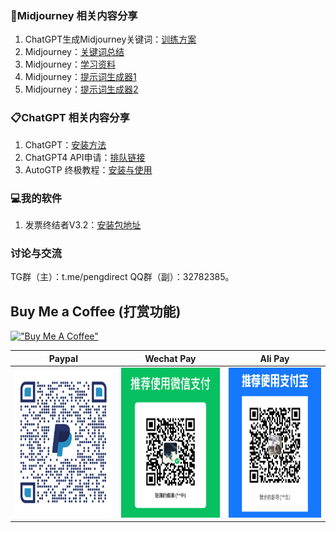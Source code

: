 ###  🌲Midjourney 相关内容分享
1. ChatGPT生成Midjourney关键词：[训练方案](https://pengdirect.notion.site/ChatGPT-Midjourney-56b94fb2a05441e286ac195e5714ba64)
2. Midjourney：[关键词总结](https://docs.google.com/spreadsheets/d/1GuAeSFtICsjQEwsRP2f--IayDxW9Dl0SCLOVov56FMc/edit?userstoinvite=smilevenuswww%40gmail.com#gid=1862105056)
3. Midjourney：[学习资料](https://pan.baidu.com/s/1rv1Nr6N2SFVR0PBoDcNb9g?pwd=cq8b)
4. Midjourney：[提示词生成器1](https://www.kandouyin.com/)
5. Midjourney：[提示词生成器2](https://www.mbprompt.com/)

###  📋ChatGPT 相关内容分享
1. ChatGPT：[安装方法](https://www.v2ex.com/t/900126)
2. ChatGPT4 API申请：[排队链接](https://openai.com/waitlist/gpt-4-api)
3. AutoGTP 终极教程：[安装与使用](https://pengdirect.notion.site/AutoGTP-cbb9d8c7775343a091d5918bdbd79630)

###  💻我的软件
1. 发票终结者V3.2：[安装包地址](https://github.com/unAlpha/Invoice-Terminator/releases/tag/V3.2)


### 讨论与交流
TG群（主）：t.me/pengdirect
QQ群（副）：32782385。
   

## Buy Me a Coffee (打赏功能)
[!["Buy Me A Coffee"](https://www.buymeacoffee.com/assets/img/custom_images/orange_img.png)](https://buymeacoffee.com/benn)

| Paypal | Wechat Pay | Ali Pay |
| --- | --- | --- |
| <img src="./Pictures/paypal.jpg" height="240" />| <img src="./Pictures/wechatpay.jpg" height="240" /> | <img src="./Pictures/alipay.jpg" height="240" /> |